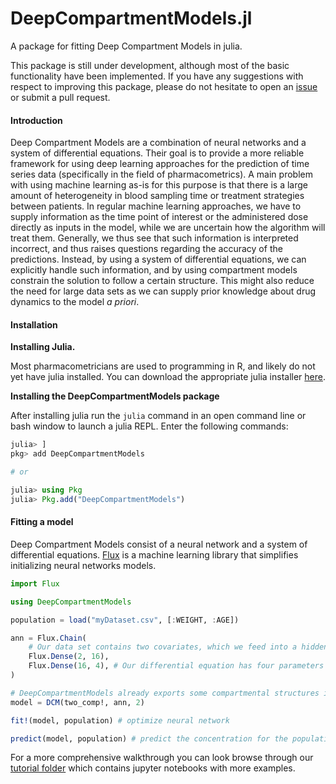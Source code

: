 # DeepCompartmentModels.jl



A package for fitting Deep Compartment Models in julia. 

This package is still under development, although most of the basic functionality have been implemented. If you have any suggestions with respect to improving this package, please do not hesitate to open an [issue](https://github.com/Janssena/DeepCompartmentModels.jl/issues/new) or submit a pull request. 



#### Introduction

Deep Compartment Models are a combination of neural networks and a system of differential equations. Their goal is to provide a more reliable framework for using deep learning approaches for the prediction of time series data (specifically in the field of pharmacometrics). A main problem with using machine learning as-is for this purpose is that there is a large amount of heterogeneity in blood sampling time or treatment strategies between patients. In regular machine learning approaches, we have to supply information as the time point of interest or the administered dose directly as inputs in the model, while we are uncertain how the algorithm will treat them. Generally, we thus see that such information is interpreted incorrect, and thus raises questions regarding the accuracy of the predictions. Instead, by using a system of differential equations, we can explicitly handle such information, and by using compartment models constrain the solution to follow a certain structure. This might also reduce the need for large data sets as we can supply prior knowledge about drug dynamics to the model *a priori*.



#### Installation

**Installing Julia.**

Most pharmacometricians are used to programming in R, and likely do not yet have julia installed. You can download the appropriate julia installer [here](https://julialang.org/downloads/).  



**Installing the DeepCompartmentModels package**

After installing julia run the `julia` command in an open command line or bash window to launch a julia REPL. Enter the following commands:

```julia
julia> ]
pkg> add DeepCompartmentModels

# or 

julia> using Pkg
julia> Pkg.add("DeepCompartmentModels")
```



#### Fitting a model

Deep Compartment Models consist of a neural network and a system of differential equations. [Flux](https://fluxml.ai/Flux.jl/stable/) is a machine learning library that simplifies initializing neural networks models.  

```julia
import Flux

using DeepCompartmentModels

population = load("myDataset.csv", [:WEIGHT, :AGE])

ann = Flux.Chain(
    # Our data set contains two covariates, which we feed into a hidden layer with 16 neurons
    Flux.Dense(2, 16), 
    Flux.Dense(16, 4), # Our differential equation has four parameters
)

# DeepCompartmentModels already exports some compartmental structures including two_comp!
model = DCM(two_comp!, ann, 2) 

fit!(model, population) # optimize neural network

predict(model, population) # predict the concentration for the population.
```



For a more comprehensive walkthrough you can look browse through our [tutorial folder](https://github.com/Janssena/DeepCompartmentModels.jl/tree/main/tutorial) which contains jupyter notebooks with more examples.




